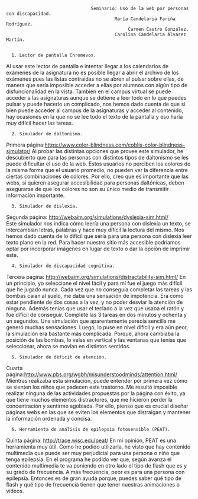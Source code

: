                                     Seminario: Uso de la web por personas con discapacidad.
                                             María Candelaria Fariña Rodríguez.
                                                  Carmen Castro González.
                                             Carolina Candelaria Álvarez Martín.


      1. Lector de pantalla Chromevox.
Al usar este lector de pantalla e intentar llegar a los calendarios de exámenes de la asignatura no es posible llegar a abrir el archivo de los exámenes pues las listas contraídas no se abren al pulsar sobre ellas, de manera que sería imposible acceder a ellas por alumnos con algún tipo de disfuncionalidad en la vista. También en el campus virtual se puede acceder a las asignaturas aunque se detiene a leer todo en lo que puedes pulsar y puede hacerlo un complicado, nos hemos dado cuenta de que si bien puede acceder al campus de la asignaturas y acceder al contenido, hay ocasiones en la que no se lee todo el texto de la pantalla y eso haría muy difícil hacer las tareas.

      2. Simulador de daltonismo.
Primera página:https://www.color-blindness.com/coblis-color-blindness-simulator/
Al probar las distintas opciones que provee este simulador, he descubierto que para las personas con distintos tipos de daltonismo se les puede dificultar el uso de la web. Estos usuarios no perciben los colores de la misma forma que el usuario promedio, no pueden ver la diferencia entre ciertas combinaciones de colores. Por ello, creo que es importante que las webs, si quieren asegurar accesibilidad para personas daltónicas, deben asegurarse de que los colores no son su único medio de transmitir información importante. 

      3. Simulador de dislexia.
Segunda página: http://webaim.org/simulations/dyslexia-sim.html/  
Este simulador nos indica cómo leería una persona con dislexia un texto, se intercambian letras, palabras y hace muy difícil la lectura del mismo. Nos hemos dado cuenta de lo difícil que sería para una persona con dislexia leer texto plano en la red. Para hacer nuestro sitio más accesible podríamos optar por incorporar imágenes en lugar de texto o dar la opción de imprimir este.

      4. Simulador de discapacidad cognitiva.
Tercera página: http://webaim.org/simulations/distractability-sim.html/
En un principio, yo seleccione el nivel fácil y para mí fue el juego más difícil que he jugado nunca. Cada vez que no conseguía completar las tareas y las bombas caían al suelo, me daba una sensación de impotencia. Era como estar pendiente de dos cosas a la vez, y no poder desviar la atención de ninguna. Además tenías que usar el teclado a la vez que usaba el ratón y fue difícil de conseguir. Completé las 3 tareas en dos minutos y ochenta y un segundos. Una simulación que aparentemente parecía sencilla me generó muchas sensaciones. Luego, lo puse en nivel difícil y era aún peor, la simulación era bastante más complicada. Porque, ahora cambiaba la posición de las bombas, lo veías en vertical y las ventanas que tenías que seleccionar, ahora se movían en distintos sentidos.

      5. Simulador de déficit de atención.
Cuarta página:http://www.pbs.org/wgbh/misunderstoodminds/attention.html/
Mientras realizaba esta simulación, puede entender por primera vez cómo se sienten los niños que padecen este trastorno. Me resultó imposible realizar ninguna de las actividades propuestas por la página con éxito, ya que tiene muchos elementos distractores, que me hicieron perder la concentración y sentirme agobiada. Por ello, pienso que es crucial diseñar páginas webs en las que se eviten los elementos que distraigan y mantener la información ordenada y concisa.

      6. Herramienta de análisis de epilepsia fotosensible (PEAT).
Quinta página: http://trace.wisc.edu/peat/
En mi opinión, PEAT es una herramienta muy útil. Como he podido utilizarla, he visto que hay contenido multimedia que puede ser muy perjudicial para una persona o niño que tenga epilepsia. En el programa he podido ver que, según avanza el contenido multimedia te va poniendo en otro lado el tipo de flash que es y su grado de frecuencia. A más frecuencia, peor es para una persona con epilepsia. Entonces es de gran ayuda porque, puedes saber qué tipo de flash y qué tipo de frecuencia tienen que tener nuestras animaciones o vídeos.



